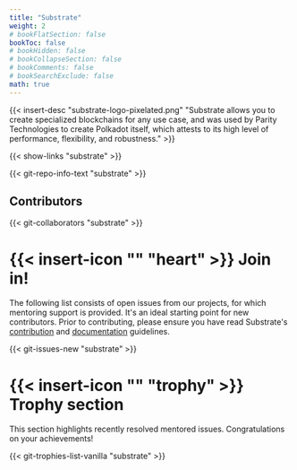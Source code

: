 ```yaml
---
title: "Substrate"
weight: 2
# bookFlatSection: false
bookToc: false
# bookHidden: false
# bookCollapseSection: false
# bookComments: false
# bookSearchExclude: false
math: true
---
```

<!-- # Substrate -->
{{< insert-desc "substrate-logo-pixelated.png" "Substrate allows you to create specialized blockchains for any use case, and was used by Parity Technologies to create Polkadot itself, which attests to its high level of performance, flexibility, and robustness." >}}

{{< show-links "substrate" >}}

{{< git-repo-info-text "substrate" >}}

## Contributors 
{{< git-collaborators "substrate" >}}

# {{< insert-icon "" "heart" >}} Join in!
The following list consists of open issues from our projects, for which mentoring support is provided. It's an ideal starting point for new contributors. Prior to contributing, please ensure you have read Substrate's [ contribution](https://github.com/paritytech/substrate/blob/master/docs/CONTRIBUTING.adoc) and [documentation](https://github.com/paritytech/substrate/blob/master/docs/DOCUMENTATION_GUIDELINES.md) guidelines.

{{< git-issues-new "substrate" >}}

# {{< insert-icon "" "trophy" >}} Trophy section
This section highlights recently resolved mentored issues. Congratulations on your achievements!

{{< git-trophies-list-vanilla "substrate" >}}